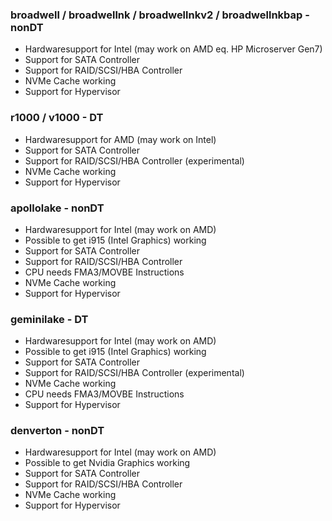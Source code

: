 ### broadwell / broadwellnk / broadwellnkv2 / broadwellnkbap - nonDT

  - Hardwaresupport for Intel (may work on AMD eq. HP Microserver Gen7)
  - Support for SATA Controller
  - Support for RAID/SCSI/HBA Controller
  - NVMe Cache working
  - Support for Hypervisor

### r1000 / v1000 - DT

  - Hardwaresupport for AMD (may work on Intel)
  - Support for SATA Controller
  - Support for RAID/SCSI/HBA Controller (experimental)
  - NVMe Cache working
  - Support for Hypervisor 

### apollolake - nonDT

  - Hardwaresupport for Intel (may work on AMD)
  - Possible to get i915 (Intel Graphics) working
  - Support for SATA Controller
  - Support for RAID/SCSI/HBA Controller
  - CPU needs FMA3/MOVBE Instructions
  - NVMe Cache working
  - Support for Hypervisor 

### geminilake - DT

  - Hardwaresupport for Intel (may work on AMD)
  - Possible to get i915 (Intel Graphics) working
  - Support for SATA Controller
  - Support for RAID/SCSI/HBA Controller (experimental)
  - NVMe Cache working
  - CPU needs FMA3/MOVBE Instructions
  - Support for Hypervisor 

### denverton - nonDT

  - Hardwaresupport for Intel (may work on AMD)
  - Possible to get Nvidia Graphics working
  - Support for SATA Controller
  - Support for RAID/SCSI/HBA Controller
  - NVMe Cache working
  - Support for Hypervisor 